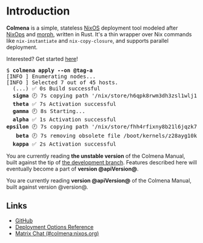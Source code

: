 # Introduction

**Colmena** is a simple, stateless [NixOS](https://nixos.org) deployment tool modeled after [NixOps](https://github.com/NixOS/nixops) and [morph](https://github.com/DBCDK/morph), written in Rust.
It's a thin wrapper over Nix commands like `nix-instantiate` and `nix-copy-closure`, and supports parallel deployment.

Interested? Get started [here](./tutorial/index.md)!

<pre><div class="hljs">$ <b>colmena apply --on @tag-a</b>
[INFO ] Enumerating nodes...
[INFO ] Selected 7 out of 45 hosts.
  (...) ✅ 0s Build successful
  <b>sigma</b> 🕗 7s copying path '/nix/store/h6qpk8rwm3dh3zsl1wlj1jharzf8aw9f-unit-haigha-agent.service' to 'ssh://root@sigma.redacted'...
  <b>theta</b> ✅ 7s Activation successful
  <b>gamma</b> 🕘 8s Starting...
  <b>alpha</b> ✅ 1s Activation successful
<b>epsilon</b> 🕗 7s copying path '/nix/store/fhh4rfixny8b21l6jqzk7nqwxva5k20h-nixos-system-epsilon-20.09pre-git' to 'ssh://root@epsilon.redacted'...
   <b>beta</b> 🕗 7s removing obsolete file /boot/kernels/z28ayg10kpnlrz0s2qrb9pzv82lc20s2-initrd-linux-5.4.89-initrd
  <b>kappa</b> ✅ 2s Activation successful
</div></pre>

<!-- UNSTABLE_BEGIN -->
You are currently reading **the unstable version** of the Colmena Manual, built against the tip of [the development branch](https://github.com/zhaofengli/colmena).
Features described here will eventually become a part of **version @apiVersion@**.
<!-- UNSTABLE_END -->

<!-- STABLE_BEGIN -->
You are currently reading **version @apiVersion@** of the Colmena Manual, built against version @version@.
<!-- STABLE_END -->

## Links

- [GitHub](https://github.com/zhaofengli/colmena)
- [Deployment Options Reference](reference/deployment.md)
- [Matrix Chat (#colmena:nixos.org)](https://matrix.to/#/#colmena:nixos.org)
